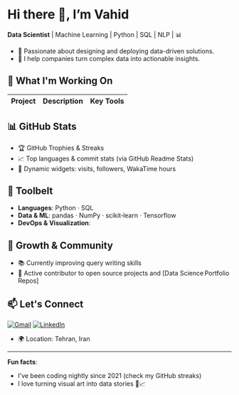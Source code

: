 # Hi there 👋, I’m Vahid
**Data Scientist** | Machine Learning | Python | SQL | NLP | 📊

- 🚀 Passionate about designing and deploying data-driven solutions.
- 🧠 I help companies turn complex data into actionable insights.

## 🎯 What I'm Working On
| Project | Description | Key Tools |
|--------|-------------|------------|


## 📊 GitHub Stats
- 🏆 GitHub Trophies & Streaks
- 📈 Top languages & commit stats (via GitHub Readme Stats)
- 🔢 Dynamic widgets: visits, followers, WakaTime hours

## 🧰 Toolbelt
- **Languages**: Python · SQL  
- **Data & ML**: pandas · NumPy · scikit‑learn · Tensorflow
- **DevOps & Visualization**:

## 🌱 Growth & Community
- 📚 Currently improving query writing skills
- 🤝 Active contributor to open source projects and [Data Science Portfolio Repos]  


## 📫 Let's Connect
[![Gmail](https://img.shields.io/badge/Gmail-D14836?style=for-the-badge&logo=gmail&logoColor=white)](mailto:vahidkarami1380@gmail.com)
[![LinkedIn](https://img.shields.io/badge/LinkedIn-0077B5?style=for-the-badge&logo=linkedin&logoColor=white)](https://www.linkedin.com/in/vahidkarami/)
- 🌍 Location: Tehran, Iran 

---

**Fun facts**:  
- I’ve been coding nightly since 2021 (check my GitHub streaks)  
- I love turning visual art into data stories 🎨📈


